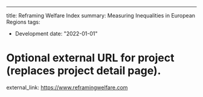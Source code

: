 ---
title: Reframing Welfare Index
summary: Measuring Inequalities in European Regions
tags:
  - Development
date: "2022-01-01"

# Optional external URL for project (replaces project detail page).
external_link: https://www.reframingwelfare.com
